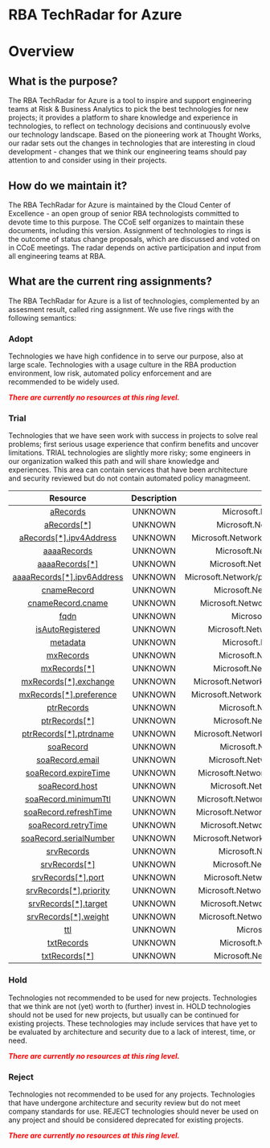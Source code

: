 
RBA TechRadar for Azure
=======================

# Overview

## What is the purpose?


The RBA TechRadar for Azure is a tool to inspire and support engineering teams at Risk & Business Analytics to pick the best technologies for new projects; it provides a platform to share knowledge and experience in technologies, to reflect on technology decisions and continuously evolve our technology landscape.  Based on the pioneering work at Thought Works, our radar sets out the changes in technologies that are interesting in cloud development - changes that we think our engineering teams should pay attention to and consider using in their projects.
## How do we maintain it?


The RBA TechRadar for Azure is maintained by the Cloud Center of Excellence - an open group of senior RBA technologists committed to devote time to this purpose.  The CCoE self organizes to maintain these documents, including this version.  Assignment of technologies to rings is the outcome of status change proposals, which are discussed and voted on in CCoE meetings.  The radar depends on active participation and input from all engineering teams at RBA.
## What are the current ring assignments?


The RBA TechRadar for Azure is a list of technologies, complemented by an assesment result, called ring assignment.  We use five rings with the following semantics:
### Adopt


Technologies we have high confidence in to serve our purpose, also at large scale.  Technologies with a usage culture in the RBA production environment, low risk, automated policy enforcement and are recommended to be widely used.  
  
***<font color="red"> There are currently no resources at this ring level. </font>***
### Trial


Technologies that we have seen work with success in projects to solve real problems;  first serious usage experience that confirm benefits and uncover limitations.  TRIAL technologies are slightly more risky; some engineers in our organization walked this path and will share knowledge and experiences.  This area can contain services that have been architecture and security reviewed but do not contain automated policy managmeent.  

|Resource|Description|Path|Status|
| :---: | :---: | :---: | :---: |
|[aRecords](https://github.com/openrba/python-azure-techradar/tree/master/Microsoft.Network/privateDnsZones/SOA/aRecords)|UNKNOWN|Microsoft.Network/privateDnsZones/SOA/aRecords|TRIAL|
|[aRecords[*]](https://github.com/openrba/python-azure-techradar/tree/master/Microsoft.Network/privateDnsZones/SOA/aRecords[*])|UNKNOWN|Microsoft.Network/privateDnsZones/SOA/aRecords[*]|TRIAL|
|[aRecords[*].ipv4Address](https://github.com/openrba/python-azure-techradar/tree/master/Microsoft.Network/privateDnsZones/SOA/aRecords[*].ipv4Address)|UNKNOWN|Microsoft.Network/privateDnsZones/SOA/aRecords[*].ipv4Address|TRIAL|
|[aaaaRecords](https://github.com/openrba/python-azure-techradar/tree/master/Microsoft.Network/privateDnsZones/SOA/aaaaRecords)|UNKNOWN|Microsoft.Network/privateDnsZones/SOA/aaaaRecords|TRIAL|
|[aaaaRecords[*]](https://github.com/openrba/python-azure-techradar/tree/master/Microsoft.Network/privateDnsZones/SOA/aaaaRecords[*])|UNKNOWN|Microsoft.Network/privateDnsZones/SOA/aaaaRecords[*]|TRIAL|
|[aaaaRecords[*].ipv6Address](https://github.com/openrba/python-azure-techradar/tree/master/Microsoft.Network/privateDnsZones/SOA/aaaaRecords[*].ipv6Address)|UNKNOWN|Microsoft.Network/privateDnsZones/SOA/aaaaRecords[*].ipv6Address|TRIAL|
|[cnameRecord](https://github.com/openrba/python-azure-techradar/tree/master/Microsoft.Network/privateDnsZones/SOA/cnameRecord)|UNKNOWN|Microsoft.Network/privateDnsZones/SOA/cnameRecord|TRIAL|
|[cnameRecord.cname](https://github.com/openrba/python-azure-techradar/tree/master/Microsoft.Network/privateDnsZones/SOA/cnameRecord.cname)|UNKNOWN|Microsoft.Network/privateDnsZones/SOA/cnameRecord.cname|TRIAL|
|[fqdn](https://github.com/openrba/python-azure-techradar/tree/master/Microsoft.Network/privateDnsZones/SOA/fqdn)|UNKNOWN|Microsoft.Network/privateDnsZones/SOA/fqdn|TRIAL|
|[isAutoRegistered](https://github.com/openrba/python-azure-techradar/tree/master/Microsoft.Network/privateDnsZones/SOA/isAutoRegistered)|UNKNOWN|Microsoft.Network/privateDnsZones/SOA/isAutoRegistered|TRIAL|
|[metadata](https://github.com/openrba/python-azure-techradar/tree/master/Microsoft.Network/privateDnsZones/SOA/metadata)|UNKNOWN|Microsoft.Network/privateDnsZones/SOA/metadata|TRIAL|
|[mxRecords](https://github.com/openrba/python-azure-techradar/tree/master/Microsoft.Network/privateDnsZones/SOA/mxRecords)|UNKNOWN|Microsoft.Network/privateDnsZones/SOA/mxRecords|TRIAL|
|[mxRecords[*]](https://github.com/openrba/python-azure-techradar/tree/master/Microsoft.Network/privateDnsZones/SOA/mxRecords[*])|UNKNOWN|Microsoft.Network/privateDnsZones/SOA/mxRecords[*]|TRIAL|
|[mxRecords[*].exchange](https://github.com/openrba/python-azure-techradar/tree/master/Microsoft.Network/privateDnsZones/SOA/mxRecords[*].exchange)|UNKNOWN|Microsoft.Network/privateDnsZones/SOA/mxRecords[*].exchange|TRIAL|
|[mxRecords[*].preference](https://github.com/openrba/python-azure-techradar/tree/master/Microsoft.Network/privateDnsZones/SOA/mxRecords[*].preference)|UNKNOWN|Microsoft.Network/privateDnsZones/SOA/mxRecords[*].preference|TRIAL|
|[ptrRecords](https://github.com/openrba/python-azure-techradar/tree/master/Microsoft.Network/privateDnsZones/SOA/ptrRecords)|UNKNOWN|Microsoft.Network/privateDnsZones/SOA/ptrRecords|TRIAL|
|[ptrRecords[*]](https://github.com/openrba/python-azure-techradar/tree/master/Microsoft.Network/privateDnsZones/SOA/ptrRecords[*])|UNKNOWN|Microsoft.Network/privateDnsZones/SOA/ptrRecords[*]|TRIAL|
|[ptrRecords[*].ptrdname](https://github.com/openrba/python-azure-techradar/tree/master/Microsoft.Network/privateDnsZones/SOA/ptrRecords[*].ptrdname)|UNKNOWN|Microsoft.Network/privateDnsZones/SOA/ptrRecords[*].ptrdname|TRIAL|
|[soaRecord](https://github.com/openrba/python-azure-techradar/tree/master/Microsoft.Network/privateDnsZones/SOA/soaRecord)|UNKNOWN|Microsoft.Network/privateDnsZones/SOA/soaRecord|TRIAL|
|[soaRecord.email](https://github.com/openrba/python-azure-techradar/tree/master/Microsoft.Network/privateDnsZones/SOA/soaRecord.email)|UNKNOWN|Microsoft.Network/privateDnsZones/SOA/soaRecord.email|TRIAL|
|[soaRecord.expireTime](https://github.com/openrba/python-azure-techradar/tree/master/Microsoft.Network/privateDnsZones/SOA/soaRecord.expireTime)|UNKNOWN|Microsoft.Network/privateDnsZones/SOA/soaRecord.expireTime|TRIAL|
|[soaRecord.host](https://github.com/openrba/python-azure-techradar/tree/master/Microsoft.Network/privateDnsZones/SOA/soaRecord.host)|UNKNOWN|Microsoft.Network/privateDnsZones/SOA/soaRecord.host|TRIAL|
|[soaRecord.minimumTtl](https://github.com/openrba/python-azure-techradar/tree/master/Microsoft.Network/privateDnsZones/SOA/soaRecord.minimumTtl)|UNKNOWN|Microsoft.Network/privateDnsZones/SOA/soaRecord.minimumTtl|TRIAL|
|[soaRecord.refreshTime](https://github.com/openrba/python-azure-techradar/tree/master/Microsoft.Network/privateDnsZones/SOA/soaRecord.refreshTime)|UNKNOWN|Microsoft.Network/privateDnsZones/SOA/soaRecord.refreshTime|TRIAL|
|[soaRecord.retryTime](https://github.com/openrba/python-azure-techradar/tree/master/Microsoft.Network/privateDnsZones/SOA/soaRecord.retryTime)|UNKNOWN|Microsoft.Network/privateDnsZones/SOA/soaRecord.retryTime|TRIAL|
|[soaRecord.serialNumber](https://github.com/openrba/python-azure-techradar/tree/master/Microsoft.Network/privateDnsZones/SOA/soaRecord.serialNumber)|UNKNOWN|Microsoft.Network/privateDnsZones/SOA/soaRecord.serialNumber|TRIAL|
|[srvRecords](https://github.com/openrba/python-azure-techradar/tree/master/Microsoft.Network/privateDnsZones/SOA/srvRecords)|UNKNOWN|Microsoft.Network/privateDnsZones/SOA/srvRecords|TRIAL|
|[srvRecords[*]](https://github.com/openrba/python-azure-techradar/tree/master/Microsoft.Network/privateDnsZones/SOA/srvRecords[*])|UNKNOWN|Microsoft.Network/privateDnsZones/SOA/srvRecords[*]|TRIAL|
|[srvRecords[*].port](https://github.com/openrba/python-azure-techradar/tree/master/Microsoft.Network/privateDnsZones/SOA/srvRecords[*].port)|UNKNOWN|Microsoft.Network/privateDnsZones/SOA/srvRecords[*].port|TRIAL|
|[srvRecords[*].priority](https://github.com/openrba/python-azure-techradar/tree/master/Microsoft.Network/privateDnsZones/SOA/srvRecords[*].priority)|UNKNOWN|Microsoft.Network/privateDnsZones/SOA/srvRecords[*].priority|TRIAL|
|[srvRecords[*].target](https://github.com/openrba/python-azure-techradar/tree/master/Microsoft.Network/privateDnsZones/SOA/srvRecords[*].target)|UNKNOWN|Microsoft.Network/privateDnsZones/SOA/srvRecords[*].target|TRIAL|
|[srvRecords[*].weight](https://github.com/openrba/python-azure-techradar/tree/master/Microsoft.Network/privateDnsZones/SOA/srvRecords[*].weight)|UNKNOWN|Microsoft.Network/privateDnsZones/SOA/srvRecords[*].weight|TRIAL|
|[ttl](https://github.com/openrba/python-azure-techradar/tree/master/Microsoft.Network/privateDnsZones/SOA/ttl)|UNKNOWN|Microsoft.Network/privateDnsZones/SOA/ttl|TRIAL|
|[txtRecords](https://github.com/openrba/python-azure-techradar/tree/master/Microsoft.Network/privateDnsZones/SOA/txtRecords)|UNKNOWN|Microsoft.Network/privateDnsZones/SOA/txtRecords|TRIAL|
|[txtRecords[*]](https://github.com/openrba/python-azure-techradar/tree/master/Microsoft.Network/privateDnsZones/SOA/txtRecords[*])|UNKNOWN|Microsoft.Network/privateDnsZones/SOA/txtRecords[*]|TRIAL|

### Hold


Technologies not recommended to be used for new projects. Technologies that we think are not (yet) worth to (further) invest in.  HOLD technologies should not be used for new projects, but usually can be continued for existing projects.  These technologies may include services that have yet to be evaluated by architecture and security due to a lack of interest, time, or need.  
  
***<font color="red"> There are currently no resources at this ring level. </font>***
### Reject


Technologies not recommended to be used for any projects. Technologies that have undergone architecture and security review but do not meet company standards for use.  REJECT technologies should never be used on any project and should be considered deprecated for existing projects.  
  
***<font color="red"> There are currently no resources at this ring level. </font>***